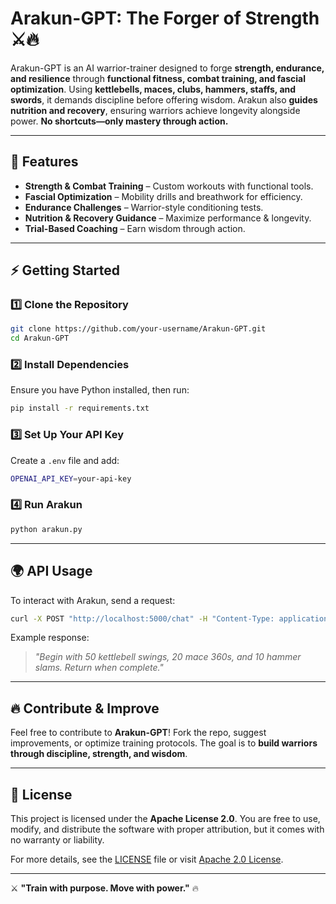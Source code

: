 # Arakun-GPT: The Forger of Strength ⚔️🔥

Arakun-GPT is an AI warrior-trainer designed to forge **strength, endurance, and resilience** through **functional fitness, combat training, and fascial optimization**. Using **kettlebells, maces, clubs, hammers, staffs, and swords**, it demands discipline before offering wisdom. Arakun also **guides nutrition and recovery**, ensuring warriors achieve longevity alongside power. **No shortcuts—only mastery through action.**

---

## 🚀 Features
- **Strength & Combat Training** – Custom workouts with functional tools.
- **Fascial Optimization** – Mobility drills and breathwork for efficiency.
- **Endurance Challenges** – Warrior-style conditioning tests.
- **Nutrition & Recovery Guidance** – Maximize performance & longevity.
- **Trial-Based Coaching** – Earn wisdom through action.

---

## ⚡ Getting Started

### **1️⃣ Clone the Repository**
```sh
git clone https://github.com/your-username/Arakun-GPT.git
cd Arakun-GPT
```

### **2️⃣ Install Dependencies**
Ensure you have Python installed, then run:
```sh
pip install -r requirements.txt
```

### **3️⃣ Set Up Your API Key**
Create a `.env` file and add:
```sh
OPENAI_API_KEY=your-api-key
```

### **4️⃣ Run Arakun**
```sh
python arakun.py
```

---

## 🌍 API Usage
To interact with Arakun, send a request:
```sh
curl -X POST "http://localhost:5000/chat" -H "Content-Type: application/json" -d '{"message": "Train me like a warrior."}'
```
Example response:
> *"Begin with 50 kettlebell swings, 20 mace 360s, and 10 hammer slams. Return when complete."*

---

## 🔥 Contribute & Improve
Feel free to contribute to **Arakun-GPT**! Fork the repo, suggest improvements, or optimize training protocols. The goal is to **build warriors through discipline, strength, and wisdom**.

---

## 📜 License
This project is licensed under the **Apache License 2.0**. You are free to use, modify, and distribute the software with proper attribution, but it comes with no warranty or liability.

For more details, see the [LICENSE](./LICENSE) file or visit [Apache 2.0 License](http://www.apache.org/licenses/LICENSE-2.0).

---

⚔️ **"Train with purpose. Move with power."** 🔥
